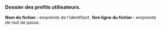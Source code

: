 ### Dossier des profils utilisateurs.
__Nom du fichier :__ empreinte de l'identifiant.
__1ère ligne du fichier :__ empreinte de mot de passe.